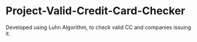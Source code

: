 # Project-Valid-Credit-Card-Checker
Developed using Luhn Algorithm, to check valid CC and companies issuing it.
